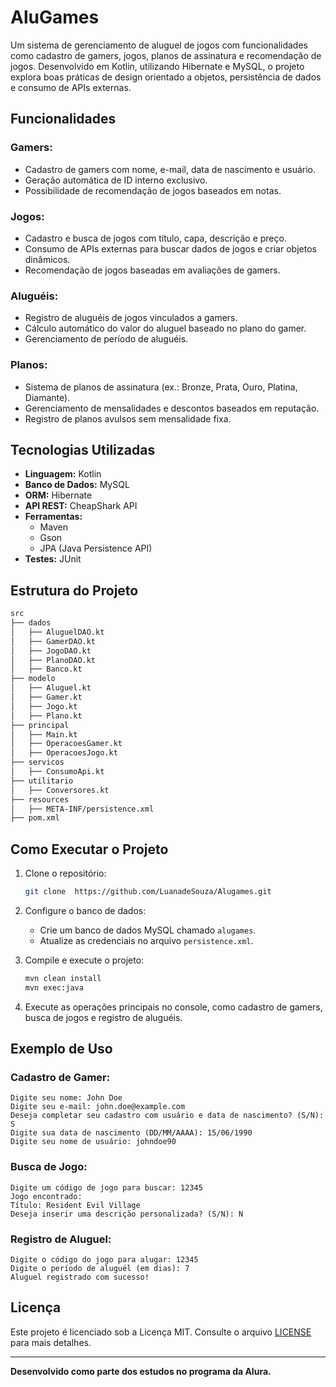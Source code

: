 # AluGames

Um sistema de gerenciamento de aluguel de jogos com funcionalidades como cadastro de gamers, jogos, planos de assinatura e recomendação de jogos. Desenvolvido em Kotlin, utilizando Hibernate e MySQL, o projeto explora boas práticas de design orientado a objetos, persistência de dados e consumo de APIs externas.

## Funcionalidades

### Gamers:
- Cadastro de gamers com nome, e-mail, data de nascimento e usuário.
- Geração automática de ID interno exclusivo.
- Possibilidade de recomendação de jogos baseados em notas.

### Jogos:
- Cadastro e busca de jogos com título, capa, descrição e preço.
- Consumo de APIs externas para buscar dados de jogos e criar objetos dinâmicos.
- Recomendação de jogos baseadas em avaliações de gamers.

### Aluguéis:
- Registro de aluguéis de jogos vinculados a gamers.
- Cálculo automático do valor do aluguel baseado no plano do gamer.
- Gerenciamento de período de aluguéis.

### Planos:
- Sistema de planos de assinatura (ex.: Bronze, Prata, Ouro, Platina, Diamante).
- Gerenciamento de mensalidades e descontos baseados em reputação.
- Registro de planos avulsos sem mensalidade fixa.

## Tecnologias Utilizadas

- **Linguagem:** Kotlin
- **Banco de Dados:** MySQL
- **ORM:** Hibernate
- **API REST:** CheapShark API
- **Ferramentas:**
  - Maven
  - Gson
  - JPA (Java Persistence API)
- **Testes:** JUnit

## Estrutura do Projeto

```bash
src
├── dados
│   ├── AluguelDAO.kt
│   ├── GamerDAO.kt
│   ├── JogoDAO.kt
│   ├── PlanoDAO.kt
│   ├── Banco.kt
├── modelo
│   ├── Aluguel.kt
│   ├── Gamer.kt
│   ├── Jogo.kt
│   ├── Plano.kt
├── principal
│   ├── Main.kt
│   ├── OperacoesGamer.kt
│   ├── OperacoesJogo.kt
├── servicos
│   ├── ConsumoApi.kt
├── utilitario
│   ├── Conversores.kt
├── resources
│   ├── META-INF/persistence.xml
├── pom.xml
```

## Como Executar o Projeto

1. Clone o repositório:
   ```bash
   git clone  https://github.com/LuanadeSouza/Alugames.git
   ```

2. Configure o banco de dados:
   - Crie um banco de dados MySQL chamado `alugames`.
   - Atualize as credenciais no arquivo `persistence.xml`.

3. Compile e execute o projeto:
   ```bash
   mvn clean install
   mvn exec:java
   ```

4. Execute as operações principais no console, como cadastro de gamers, busca de jogos e registro de aluguéis.

## Exemplo de Uso

### Cadastro de Gamer:
```plaintext
Digite seu nome: John Doe
Digite seu e-mail: john.doe@example.com
Deseja completar seu cadastro com usuário e data de nascimento? (S/N): S
Digite sua data de nascimento (DD/MM/AAAA): 15/06/1990
Digite seu nome de usuário: johndoe90
```

### Busca de Jogo:
```plaintext
Digite um código de jogo para buscar: 12345
Jogo encontrado:
Título: Resident Evil Village
Deseja inserir uma descrição personalizada? (S/N): N
```

### Registro de Aluguel:
```plaintext
Digite o código do jogo para alugar: 12345
Digite o período de aluguél (em dias): 7
Aluguel registrado com sucesso!
```

## Licença

Este projeto é licenciado sob a Licença MIT. Consulte o arquivo [LICENSE](LICENSE) para mais detalhes.

---

**Desenvolvido como parte dos estudos no programa da Alura.**
